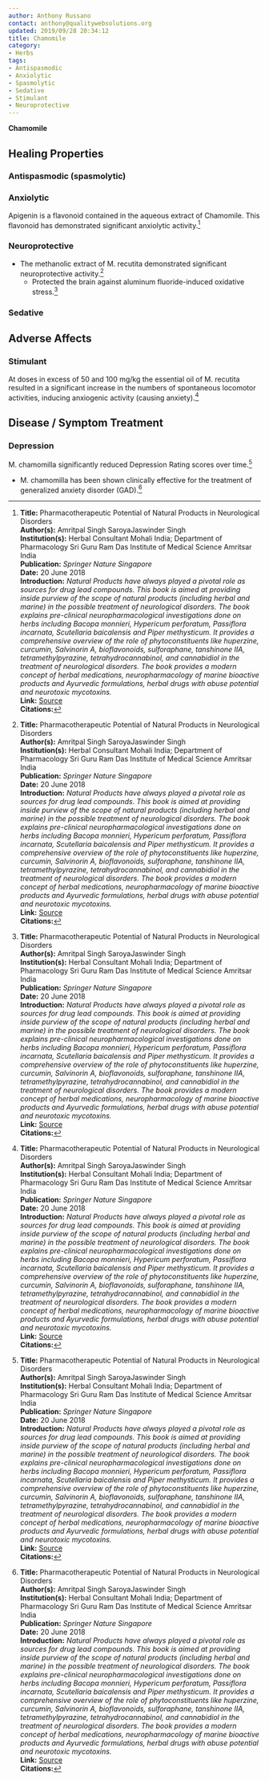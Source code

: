 ```yaml
---
author: Anthony Russano
contact: anthony@qualitywebsolutions.org
updated: 2019/09/28 20:34:12
title: Chamomile
category:
- Herbs
tags:
- Antispasmodic
- Anxiolytic
- Spasmolytic
- Sedative
- Stimulant
- Neuroprotective
---
```

**Chamomile**

## Healing Properties

### Antispasmodic (spasmolytic)

### Anxiolytic

Apigenin is a flavonoid contained in the aqueous extract of Chamomile. This flavonoid has demonstrated significant anxiolytic activity.[^1]

### Neuroprotective

- The methanolic extract of M. recutita demonstrated significant neuroprotective activity.[^1]
  - Protected the brain against aluminum fluoride-induced oxidative stress.[^1]

### Sedative

## Adverse Affects

### Stimulant

At doses in excess of 50 and 100 mg/kg the essential oil of M. recutita resulted in a significant increase in the numbers of spontaneous locomotor activities, inducing anxiogenic activity (causing anxiety).[^1]

## Disease / Symptom Treatment

### Depression

M. chamomilla significantly reduced Depression Rating scores over time.[^1]

- M. chamomilla has been shown clinically effective for the treatment of generalized anxiety disorder (GAD).[^1]

[^1]: **Title:** Pharmacotherapeutic Potential of Natural Products in Neurological Disorders <br>**Author(s):** Amritpal Singh SaroyaJaswinder Singh <br>**Institution(s):** Herbal Consultant Mohali India; Department of Pharmacology Sri Guru Ram Das Institute of Medical Science Amritsar India<br>**Publication:** <i>Springer Nature Singapore</i><br>**Date:** 20 June 2018<br>**Introduction:** <i>Natural Products have always played a pivotal role as sources for drug lead compounds. This book is aimed at providing inside purview of the scope of natural products (including herbal and marine) in the possible treatment of neurological disorders. The book explains pre-clinical neuropharmacological investigations done on herbs including Bacopa monnieri, Hypericum perforatum, Passiflora incarnata, Scutellaria baicalensis and Piper methysticum. It provides a comprehensive overview of the role of phytoconstituents like huperzine, curcumin, Salvinorin A, bioflavonoids, sulforaphane, tanshinone IIA, tetramethylpyrazine, tetrahydrocannabinol, and cannabidiol in the treatment of neurological disorders. The book provides a modern concept of herbal medications, neuropharmacology of marine bioactive products and Ayurvedic formulations, herbal drugs with abuse potential and neurotoxic mycotoxins.</i><br>**Link:** [Source](https://doi.org/10.1007/978-981-13-0289-3)<br>**Citations:**
